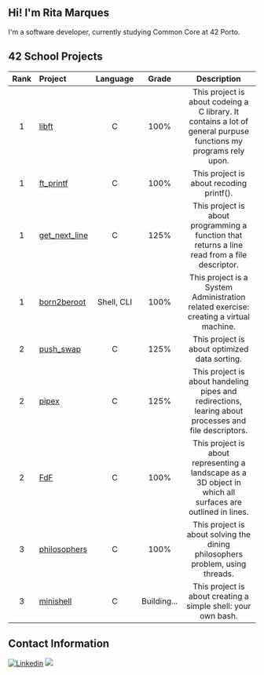 ## Hi! I'm Rita Marques
I'm a software developer, currently studying Common Core at 42 Porto.

## 42 School Projects

| Rank | Project | Language | Grade | Description |
| :---: | :--- | :---: | :---: | :---: |
| 1 | [libft](https://github.com/rimarque/Lv00_Libft_42) | C | 100% | This project is about codeing a C library. It contains a lot of general purpuse functions my programs rely upon. |
| 1 | [ft_printf](https://github.com/rimarque/printf) | C | 100% | This project is about recoding printf(). |
| 1 | [get_next_line](https://github.com/rimarque/get_next_line) | C | 125% | This project is about programming a function that returns a line read from a file descriptor. |
| 1 | [born2beroot]() | Shell, CLI | 100% | This project is a System Administration related exercise: creating a virtual machine. |
| 2 | [push_swap](https://github.com/rimarque/push_swap) | C | 125% | This project is about optimized data sorting. |
| 2 | [pipex](https://github.com/rimarque/pipex) | C | 125% | This project is about handeling pipes and redirections, learing about processes and file descriptors. |
| 2 | [FdF](https://github.com/rimarque/FDF) | C | 100% | This project is about representing a landscape as a 3D object in which all surfaces are outlined in lines. |
| 3 | [philosophers](https://github.com/rimarque/Philosophers) | C | 100% | This project is about solving the dining philosophers problem, using threads. |
| 3 | [minishell]() | C | Building... | This project is about creating a simple shell: your own bash. |


## Contact Information
 <a href='https://www.linkedin.com/in/rimarquef/' target="_blank"><img alt='Linkedin' src='https://img.shields.io/badge/LinkedIn-100000?style=flat&logo=Linkedin&logoColor=white&labelColor=0A66C2&color=0A66C2'/></a>
  </a>
 <a href="mailto:rita_mf@live.com.pt" ><img src='https://img.shields.io/badge/Email-100000?style=flat&color=0A66C2'/></a>
  </a>
